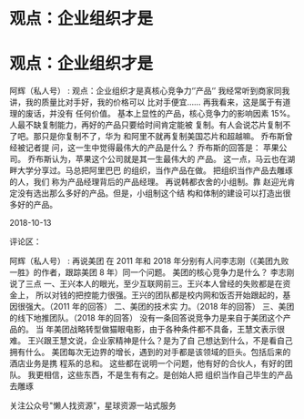 # 观点：企业组织才是

# 观点：企业组织才是

阿辉（私人号） : 观点：企业组织才是真核心竞争力‘’产品‘’ 我经常听到商家同我讲，我的质量比对手好，我的价格可以 比对手便宜…… 再我看来，这是属于有道理的废话，并没有 任何价值。 基本上显性的产品，核心竞争力的影响因素 15%。人最不缺复制能力，再好的产品只要给时间肯定能被 复制。有人会说芯片复制不了吧。那只是你复制不了，华为 和阿里不就再复制美国芯片和超越嘛。 乔布斯曾经被记者提 问，这一生中觉得最伟大的产品是什么？ 乔布斯的回答是： 苹果公司。 乔布斯认为，苹果这个公司就是其一生最伟大的 产品。 这一点，马云也在湖畔大学分享过。马总把阿里巴巴 的组织，当作产品在做。 把组织当作产品去雕琢的人，我们 称为产品经理背后的产品经理。 再说韩都衣舍的小组制。靠 赵迎光肯定没有选出那么多好的产品。但是，小组制这个结 构和体制的建设可以打造出很多好的产品。

2018-10-13

评论区：

阿辉（私人号） : 再说美团 在 2011 年和 2018 年分别有人问李志刚（《美团九败一胜》的作者，跟踪美团 8 年）同一个问题。 美团的核心竞争力是什么？ 李志刚说了三点 一、王兴本人的眼光，至少互联网前三。王兴本人曾经的失败都是在资金上， 所以对钱的把控能力很强。王兴的团队都是校内网和饭否开始跟起的，基因很强大。（2011 年的回答） 二、美团的技术实 力。（2018 年的回答） 三、美团的线下地推团队。（2018 年的回答） 没有一条回答说竞争力是来自于美团这个产品的。 当 年美团战略转型做猫眼电影，由于各种条件都不具备，王慧文表示很难。 王兴跟王慧文说，企业家精神是什么？是为了自 己想达到什么，不是看自己拥有什么。 美团每次无边界的增长，遇到的对手都是该领域的巨头。包括后来的酒店业务是携 程系的总和。 这些都在说明一个问题，他有好的合伙人，有好的团队。 我更相信，这些东西，不是生有有之。是创始人把 组织当作自己毕生的产品去雕琢

关注公众号"懒人找资源"，星球资源一站式服务
